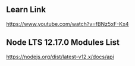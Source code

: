 ## Learn Link
https://www.youtube.com/watch?v=fBNz5xF-Kx4

## Node LTS 12.17.0 Modules List
https://nodejs.org/dist/latest-v12.x/docs/api
